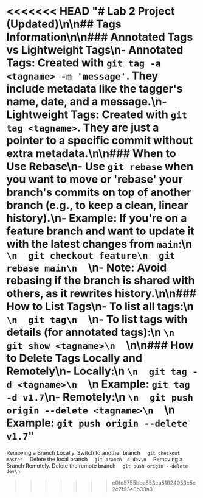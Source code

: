 <<<<<<< HEAD
"# Lab 2 Project (Updated)\n\n## Tags Information\n\n### Annotated Tags vs Lightweight Tags\n- **Annotated Tags:** Created with `git tag -a <tagname> -m 'message'`. They include metadata like the tagger's name, date, and a message.\n- **Lightweight Tags:** Created with `git tag <tagname>`. They are just a pointer to a specific commit without extra metadata.\n\n### When to Use Rebase\n- Use `git rebase` when you want to move or 'rebase' your branch's commits on top of another branch (e.g., to keep a clean, linear history).\n- Example: If you're on a feature branch and want to update it with the latest changes from `main`:\n  ```\n  git checkout feature\n  git rebase main\n  ```\n- **Note:** Avoid rebasing if the branch is shared with others, as it rewrites history.\n\n### How to List Tags\n- To list all tags:\n  ```\n  git tag\n  ```\n- To list tags with details (for annotated tags):\n  ```\n  git show <tagname>\n  ```\n\n### How to Delete Tags Locally and Remotely\n- **Locally:**\n  ```\n  git tag -d <tagname>\n  ```\n  Example: `git tag -d v1.7`\n- **Remotely:**\n  ```\n  git push origin --delete <tagname>\n  ```\n  Example: `git push origin --delete v1.7`" 
=======
 Removing a Branch Locally. 
 Switch to another branch   ```   git checkout master   ```
 Delete the local branch    ```   git branch -d dev\n   ```
 Removing a Branch Remotely. 
 Delete the remote branch    ```   git push origin --delete dev\n   ```


>>>>>>> c0fd5755bba553ea51024053c5c2c7f93e0b33a3

